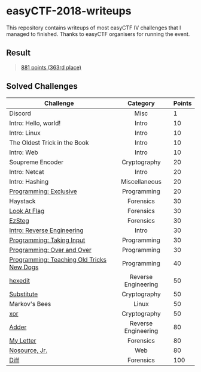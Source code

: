 # easyCTF-2018-writeups

This repository contains writeups of most easyCTF IV challenges that I managed to finished. Thanks to easyCTF organisers for running the event.  

## Result

> [881 points (363rd place)](./screenshots/rank.png)

## Solved Challenges

Challenge | Category | Points 
----------|:--------:|:------
Discord | Misc | 1 | 
Intro: Hello, world! | Intro | 10 | 
Intro: Linux | Intro | 10 | 
The Oldest Trick in the Book | Intro | 10 | 
Intro: Web | Intro | 10 | 
Soupreme Encoder | Cryptography | 20 | 
Intro: Netcat | Intro | 20 | 
Intro: Hashing | Miscellaneous | 20 | 
[Programming: Exclusive](https://github.com/asinggih/easyCTF-2018-writeups/blob/master/Programming/Programming-Exclusive.md) | Programming | 20 | 
Haystack | Forensics | 30 | 
[Look At Flag](https://github.com/asinggih/easyCTF-2018-writeups/blob/master/Forensics/Look_at_flag.md) | Forensics | 30 | 
[EzSteg](https://github.com/asinggih/easyCTF-2018-writeups/blob/master/Forensics/Ezsteg.md) | Forensics | 30 | 
[Intro: Reverse Engineering](https://github.com/asinggih/easyCTF-2018-writeups/blob/master/Reverse_Engineering/Intro-Reverse_Engineering.md) | Intro | 30 | 
[Programming: Taking Input](https://github.com/asinggih/easyCTF-2018-writeups/blob/master/Programming/Programming-Taking_Input.md) | Programming | 30 | 
[Programming: Over and Over](https://github.com/asinggih/easyCTF-2018-writeups/blob/master/Programming/Programing-Over_and_Over.md) | Programming | 30 | 
[Programming: Teaching Old Tricks New Dogs](https://github.com/asinggih/easyCTF-2018-writeups/blob/master/Programming/Teaching_old_tricks_new_dogs.md) | Programming | 40 | 
[hexedit](https://github.com/asinggih/easyCTF-2018-writeups/blob/master/Reverse_Engineering/hexedit.md) | Reverse Engineering | 50 | 
[Substitute](https://github.com/asinggih/easyCTF-2018-writeups/blob/master/Cryptography/Substitute.md) | Cryptography | 50 | 
Markov's Bees | Linux | 50 | 
[xor](https://github.com/asinggih/easyCTF-2018-writeups/blob/master/Cryptography/xor.md) | Cryptography | 50 | 
[Adder](https://github.com/asinggih/easyCTF-2018-writeups/blob/master/Reverse_Engineering/Adder.md) | Reverse Engineering | 80 | 
[My Letter](https://github.com/asinggih/easyCTF-2018-writeups/blob/master/Forensics/My_letter.md) | Forensics | 80 | 
[Nosource, Jr.](https://github.com/asinggih/easyCTF-2018-writeups/blob/master/Web/NosourceJR.md) | Web | 80 | 
[Diff](https://github.com/asinggih/easyCTF-2018-writeups/blob/master/Forensics/diff.md) | Forensics | 100 | 


